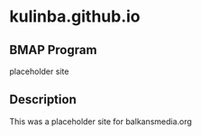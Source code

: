# kulinba.github.io
## BMAP Program
placeholder site
## Description
This was a placeholder site for balkansmedia.org
